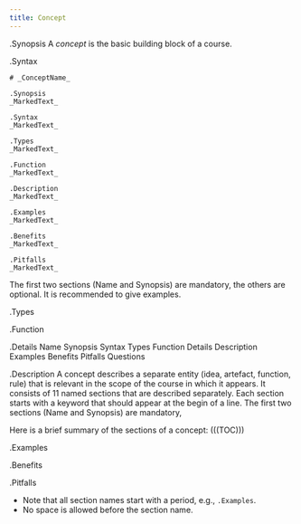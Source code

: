 ```yaml
---
title: Concept
---
```


.Synopsis
A _concept_ is the basic building block of a course.

.Syntax

```
# _ConceptName_
```

```
.Synopsis
_MarkedText_
```

```
.Syntax
_MarkedText_
```

```
.Types
_MarkedText_
```

```
.Function
_MarkedText_
```

```
.Description
_MarkedText_
```

```
.Examples
_MarkedText_
```

```
.Benefits
_MarkedText_
```


```
.Pitfalls
_MarkedText_
```

The first two sections (Name and Synopsis) are mandatory, the others are optional.
It is recommended to give examples.

.Types

.Function

.Details
Name Synopsis Syntax Types Function Details Description Examples Benefits Pitfalls Questions

.Description
A concept describes a separate entity (idea, artefact, function, rule) that is relevant in the scope of the course in which it appears.
It consists of 11 named sections that are described separately. 
Each section starts with a keyword that should appear at the begin of a line.
The first two sections (Name and Synopsis) are mandatory,

Here is a brief summary of the sections of a concept:
(((TOC)))


.Examples

.Benefits

.Pitfalls

* Note that all section names start with a period, e.g., `.Examples`.
* No space is allowed before the section name.

